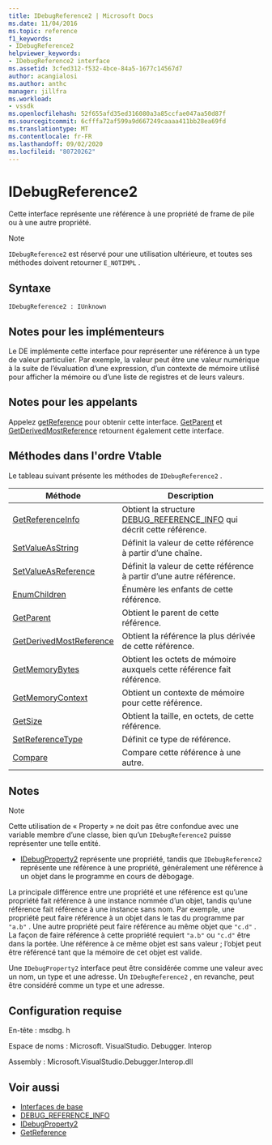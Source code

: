 ```yaml
---
title: IDebugReference2 | Microsoft Docs
ms.date: 11/04/2016
ms.topic: reference
f1_keywords:
- IDebugReference2
helpviewer_keywords:
- IDebugReference2 interface
ms.assetid: 3cfed312-f532-4bce-84a5-1677c14567d7
author: acangialosi
ms.author: anthc
manager: jillfra
ms.workload:
- vssdk
ms.openlocfilehash: 52f655afd35ed316080a3a85ccfae047aa50d87f
ms.sourcegitcommit: 6cfffa72af599a9d667249caaaa411bb28ea69fd
ms.translationtype: MT
ms.contentlocale: fr-FR
ms.lasthandoff: 09/02/2020
ms.locfileid: "80720262"
---
```

# <a name="idebugreference2"></a>IDebugReference2
Cette interface représente une référence à une propriété de frame de pile ou à une autre propriété.

> [!NOTE]
> `IDebugReference2` est réservé pour une utilisation ultérieure, et toutes ses méthodes doivent retourner `E_NOTIMPL` .

## <a name="syntax"></a>Syntaxe

```
IDebugReference2 : IUnknown
```

## <a name="notes-for-implementers"></a>Notes pour les implémenteurs
 Le DE implémente cette interface pour représenter une référence à un type de valeur particulier. Par exemple, la valeur peut être une valeur numérique à la suite de l’évaluation d’une expression, d’un contexte de mémoire utilisé pour afficher la mémoire ou d’une liste de registres et de leurs valeurs.

## <a name="notes-for-callers"></a>Notes pour les appelants
 Appelez [getReference](../../../extensibility/debugger/reference/idebugproperty2-getreference.md) pour obtenir cette interface. [GetParent](../../../extensibility/debugger/reference/idebugreference2-getparent.md) et [GetDerivedMostReference](../../../extensibility/debugger/reference/idebugreference2-getderivedmostreference.md) retournent également cette interface.

## <a name="methods-in-vtable-order"></a>Méthodes dans l'ordre Vtable
 Le tableau suivant présente les méthodes de `IDebugReference2` .

|Méthode|Description|
|------------|-----------------|
|[GetReferenceInfo](../../../extensibility/debugger/reference/idebugreference2-getreferenceinfo.md)|Obtient la structure [DEBUG_REFERENCE_INFO](../../../extensibility/debugger/reference/debug-reference-info.md) qui décrit cette référence.|
|[SetValueAsString](../../../extensibility/debugger/reference/idebugreference2-setvalueasstring.md)|Définit la valeur de cette référence à partir d’une chaîne.|
|[SetValueAsReference](../../../extensibility/debugger/reference/idebugreference2-setvalueasreference.md)|Définit la valeur de cette référence à partir d’une autre référence.|
|[EnumChildren](../../../extensibility/debugger/reference/idebugreference2-enumchildren.md)|Énumère les enfants de cette référence.|
|[GetParent](../../../extensibility/debugger/reference/idebugreference2-getparent.md)|Obtient le parent de cette référence.|
|[GetDerivedMostReference](../../../extensibility/debugger/reference/idebugreference2-getderivedmostreference.md)|Obtient la référence la plus dérivée de cette référence.|
|[GetMemoryBytes](../../../extensibility/debugger/reference/idebugreference2-getmemorybytes.md)|Obtient les octets de mémoire auxquels cette référence fait référence.|
|[GetMemoryContext](../../../extensibility/debugger/reference/idebugreference2-getmemorycontext.md)|Obtient un contexte de mémoire pour cette référence.|
|[GetSize](../../../extensibility/debugger/reference/idebugreference2-getsize.md)|Obtient la taille, en octets, de cette référence.|
|[SetReferenceType](../../../extensibility/debugger/reference/idebugreference2-setreferencetype.md)|Définit ce type de référence.|
|[Compare](../../../extensibility/debugger/reference/idebugreference2-compare.md)|Compare cette référence à une autre.|

## <a name="remarks"></a>Notes

> [!NOTE]
> Cette utilisation de « Property » ne doit pas être confondue avec une variable membre d’une classe, bien qu’un `IDebugReference2` puisse représenter une telle entité.

- [IDebugProperty2](../../../extensibility/debugger/reference/idebugproperty2.md) représente une propriété, tandis que `IDebugReference2` représente une référence à une propriété, généralement une référence à un objet dans le programme en cours de débogage.

 La principale différence entre une propriété et une référence est qu’une propriété fait référence à une instance nommée d’un objet, tandis qu’une référence fait référence à une instance sans nom. Par exemple, une propriété peut faire référence à un objet dans le tas du programme par `"a.b"` . Une autre propriété peut faire référence au même objet que `"c.d"` . La façon de faire référence à cette propriété requiert `"a.b"` ou `"c.d"` être dans la portée. Une référence à ce même objet est sans valeur ; l’objet peut être référencé tant que la mémoire de cet objet est valide.

 Une `IDebugProperty2` interface peut être considérée comme une valeur avec un nom, un type et une adresse. Un `IDebugReference2` , en revanche, peut être considéré comme un type et une adresse.

## <a name="requirements"></a>Configuration requise
 En-tête : msdbg. h

 Espace de noms : Microsoft. VisualStudio. Debugger. Interop

 Assembly : Microsoft.VisualStudio.Debugger.Interop.dll

## <a name="see-also"></a>Voir aussi
- [Interfaces de base](../../../extensibility/debugger/reference/core-interfaces.md)
- [DEBUG_REFERENCE_INFO](../../../extensibility/debugger/reference/debug-reference-info.md)
- [IDebugProperty2](../../../extensibility/debugger/reference/idebugproperty2.md)
- [GetReference](../../../extensibility/debugger/reference/idebugproperty2-getreference.md)
